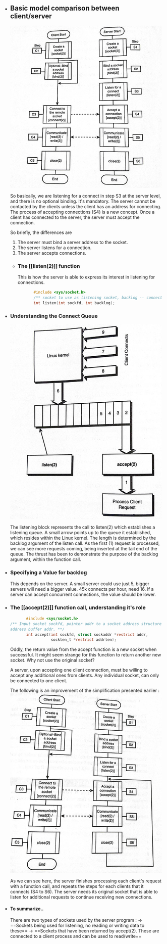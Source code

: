 - ## Basic model comparison between client/server
  ![image.png](../assets/image_1650930309002_0.png)
  
  So basically, we are listening for a connect in step S3 at the server level, and there is no optional binding. It's mandatory. The server cannot be contacted by the clients unless the client has an address for connecting.
  The process of accepting connections (S4) is a new concept. Once a client has connected to the server, the server must accept the connection.
  
  So briefly, the differences are 
  1. The server must bind a server address to the socket.
  2.  The server listens for a connection.
  3.  The server accepts connections.
	- ### The [[listen(2)]] function
	  This is how the server is able to express its interest in listening for connections.
	  ```c
	         #include <sys/socket.h>
	         /** socket to use as listening socket, backlog -- connect queue in len in entries **/
	         int listen(int sockfd, int backlog);
	  ```
- ### Understanding the Connect Queue
  ![image.png](../assets/image_1650940250068_0.png)
  
  The listening block represents the call to listen(2) which establishes a listening queue. A small arrow points up to the queue it established, which resides within the Linux kernel. The length is determined by the backlog argument of the listen call.
  As the first (1) request is processed, we can see more requests coming, being inserted at the tail end of the queue.
  The thrust has been to demonstrate the purpose of the backlog argument, within the function call.
- ### Specifying a Value for backlog
  
  This depends on the server. A small server could use just 5, bigger servers will need a bigger value. 45k connects per hour, need 16.
  If a server can accept concurrent connections, the value should be lower.
- ### The [[accept(2)]] function call, understanding it's role
  ```c
         #include <sys/socket.h>
  /** Input socket sockfd, pointer addr to a socket address structure which will receive the client, and pointer to the maxlen of the receiving socket
  address buffer addr. **/
         int accept(int sockfd, struct sockaddr *restrict addr,
                    socklen_t *restrict addrlen);
  ```
  
  Oddly, the return value from the accept function is a new socket when successful.
  It might seem strange for this function to return another new socket. Why not use the original socket? 
  
  A server, upon accepting one client connection, must be willing to accept any additional ones from clients. Any individual socket, can only be connected to one client.
  
  The following is an improvement of the simplification presented earlier : 
  ![image.png](../assets/image_1650941368683_0.png)
  
  As we can see here, the server finishes processing each client's request with a function call, and repeats the steps for each clients that it connects (S4 to S6).
  The server needs its original socket that is able to listen for additional requests to continue receiving new connections.
- #### To summarize..
  
  There are two types of sockets used by the server program :
  -> ==Sockets being used for listening, no reading or writing data to these==
  -> ==Sockets that have been returned by accept(2). These are connected to a client process and can be used to read/write==